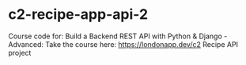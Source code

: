 # c2-recipe-app-api-2
Course code for: Build a Backend REST API with Python &amp; Django - Advanced: Take the course here: https://londonapp.dev/c2
Recipe API project
